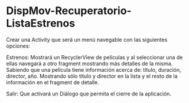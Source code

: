 # DispMov-Recuperatorio-ListaEstrenos

Crear una Activity que será un menú navegable con las siguientes opciones:

Estrenos: Mostrará un RecyclerView de películas y al seleccionar una de ellas 
navegará a otro fragment mostrando más detalles de la misma. Sabiendo que una película 
tiene información acerca de: título, duración, director, año. Mostrando sólo título y director en la lista 
y el resto de la información en el fragment de detalle.

Salir: Que activará un Diálogo que permita el cierre de la aplicación.
